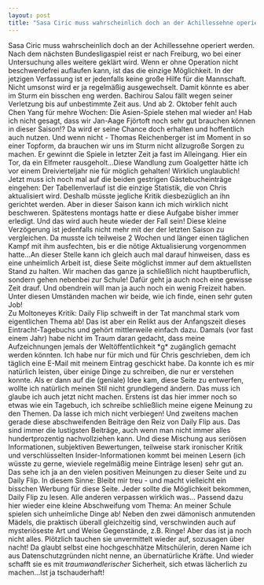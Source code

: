 ```yaml
---
layout: post
title: "Sasa Ciric muss wahrscheinlich doch an der Achillessehne operiert werden."
---
```


Sasa Ciric muss wahrscheinlich doch an der Achillessehne operiert werden. Nach dem nächsten Bundesligaspiel reist er nach Freiburg, wo bei einer Untersuchung alles weitere geklärt wird. Wenn er ohne Operation nicht beschwerdefrei auflaufen kann, ist das die einzige Möglichkeit. In der jetzigen Verfassung ist er jedenfalls keine große Hilfe für die Mannschaft. Nicht umsonst wird er ja regelmäßig ausgewechselt. Damit könnte es aber im Sturm ein bisschen eng werden. Bachirou Salou fällt wegen seiner Verletzung bis auf unbestimmte Zeit aus. Und ab 2. Oktober fehlt auch Chen Yang für mehre Wochen: Die Asien-Spiele stehen mal wieder an! Hab ich nicht gesagt, dass wir Jan-Aage Fjörtoft noch sehr gut brauchen können in dieser Saison!? Da wird er seine Chance doch erhalten und hoffentlich auch nutzen. Und wenn nicht - Thomas Reichenberger ist im Moment in so einer Topform, da brauchen wir uns im Sturm nicht allzugroße Sorgen zu machen. Er gewinnt die Spiele in letzter Zeit ja fast im Alleingang. Hier ein Tor, da ein Elfmeter rausgeholt...Diese Wandlung zum Goalgetter hätte ich vor einem Dreivierteljahr nie für möglich gehalten! Wirklich unglaublich! Jetzt muss ich noch mal auf die beiden gestrigen Gästebucheinträge eingehen: Der Tabellenverlauf ist die einzige Statistik, die von Chris aktualisiert wird. Deshalb müsste jegliche Kritik diesbezüglich an ihn gerichtet werden. Aber in dieser Saison kann ich mich wirklich nicht beschweren. Spätestens montags hatte er diese Aufgabe bisher immer erledigt. Und das wird auch heute wieder der Fall sein! Diese kleine Verzögerung ist jedenfalls nicht mehr mit der der letzten Saison zu vergleichen. Da musste ich teilweise 2 Wochen und länger einen täglichen Kampf mit ihm ausfechten, bis er die nötige Aktualisierung vorgenommen hatte...An dieser Stelle kann ich gleich auch mal darauf hinweisen, dass es eine unheimlich Arbeit ist, diese Seite möglichst immer auf dem aktuellsten Stand zu halten. Wir machen das ganze ja schließlich nicht hauptberuflich, sondern gehen nebenbei zur Schule! Dafür geht ja auch noch eine gewisse Zeit drauf. Und obendrein will man ja auch noch ein wenig Freizeit haben. Unter diesen Umständen machen wir beide, wie ich finde, einen sehr guten Job!  
Zu Moltoneyes Kritik: Daily Flip schweift in der Tat manchmal stark vom eigentlichen Thema ab! Das ist aber ein Relikt aus der Anfangszeit dieses Eintracht-Tagebuchs und gehört mittlerweile einfach dazu. Damals (vor fast einem Jahr) habe nicht im Traum daran gedacht, dass meine Aufzeichnungen jemals der Weltöffentlichkeit \*g\* zugänglich gemacht werden könnten. Ich habe nur für mich und für Chris geschrieben, dem ich täglich eine E-Mail mit meinem Eintrag geschickt habe. Da konnte ich es mir natürlich leisten, über einige Dinge zu schreiben, die nur er verstehen konnte. Als er dann auf die (geniale) Idee kam, diese Seite zu entwerfen, wollte ich natürlich meinen Stil nicht grundlegend ändern. Das muss ich glaube ich auch jetzt nicht machen. Erstens ist das hier immer noch so etwas wie ein Tagebuch, ich schreibe schließlich meine eigene Meinung zu den Themen. Da lasse ich mich nicht verbiegen! Und zweitens machen gerade diese abschweifenden Beiträge den Reiz von Daily Flip aus. Das sind immer die lustigsten Beiträge, auch wenn man nicht immer alles hundertprozentig nachvollziehen kann. Und diese Mischung aus seriösen Informationen, subjektiven Bewertungen, teilweise stark ironischer Kritik und verschlüsselten Insider-Informationen kommt bei meinen Lesern (ich wüsste zu gerne, wieviele regelmäßig meine Einträge lesen) sehr gut an. Das sehe ich ja an den vielen positiven Meinungen zu dieser Seite und zu Daily Flip. In diesem Sinne: Bleibt mir treu - und macht vielleicht ein bisschen Werbung für diese Seite. Jeder sollte die Möglichkeit bekommen, Daily Flip zu lesen. Alle anderen verpassen wirklich was... Passend dazu hier wieder eine kleine Abschweifung vom Thema: An meiner Schule spielen sich unheimliche Dinge ab! Neben den zwei dämonisch anmutenden Mädels, die praktisch überall gleichzeitig sind, verschwinden auch auf mysteriöseste Art und Weise Gegenstände, z.B. Ringe! Aber das ist ja noch nicht alles. Plötzlich tauchen sie unvermittelt wieder auf, sozusagen über nacht! Da glaubt selbst eine hochgeschhätze Mitschülerin, deren Name ich aus Datenschutzgründen nicht nenne, an übernatürliche Kräfte. Und wieder schafft sie es mit _traumwandlerischer_ Sicherheit, sich etwas lächerlich zu machen...Ist ja tschauderhaft!
